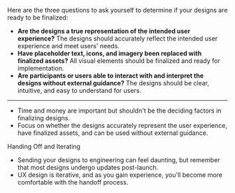 Here are the three questions to ask yourself to determine if your designs are ready to be finalized:
- **Are the designs a true representation of the intended user experience?** The designs should accurately reflect the intended user experience and meet users' needs.
- **Have placeholder text, icons, and imagery been replaced with finalized assets?** All visual elements should be finalized and ready for implementation.
- **Are participants or users able to interact with and interpret the designs without external guidance?** The designs should be clear, intuitive, and easy to understand for users.

---
- Time and money are important but shouldn't be the deciding factors in finalizing designs.
- Focus on whether the designs accurately represent the user experience, have finalized assets, and can be used without external guidance.

Handing Off and Iterating

- Sending your designs to engineering can feel daunting, but remember that most designs undergo updates post-launch.
- UX design is iterative, and as you gain experience, you'll become more comfortable with the handoff process.